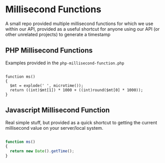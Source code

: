 # Millisecond Functions
A small repo provided multiple millisecond functions for which we use within our API, provided as a useful shortcut for anyone using our API (or other unrelated projects) to generate a timestamp

## PHP Millisecond Functions
Examples provided in the `php-millisecond-function.php`


```

function ms()
{
  $mt = explode(' ', microtime());
  return ((int)$mt[1]) * 1000 + ((int)round($mt[0] * 1000));
}

```

## Javascript Millisecond Function
Real simple stuff, but provided as a quick shortcut to getting the current millisecond value on your server/local system.

```javascript

function ms()
{
  return new Date().getTime();
}

```
